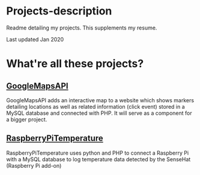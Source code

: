 # Projects-description
Readme detailing my projects. This supplements my resume.

Last updated Jan 2020

# What're all these projects?

## [GoogleMapsAPI]( https://github.com/EdamGTD/JS-GoogleMapsAPI)

GoogleMapsAPI adds an interactive map to a website which shows markers detailing locations as well as related information (click event) stored in a MySQL database and connected with PHP. It will serve as a component for a bigger project. 

## [RaspberryPiTemperature]( https://github.com/EdamGTD/RaspberryPiTemperature)

RaspberryPiTemperature uses python and PHP to connect a Raspberry Pi with a MySQL database to log temperature data detected by the SenseHat (Raspberry Pi add-on) 
